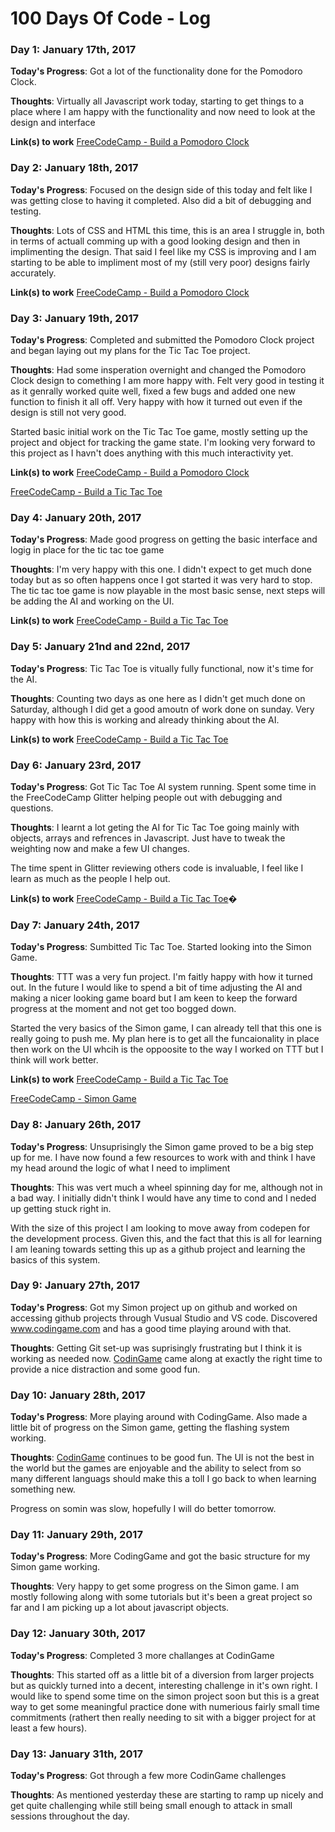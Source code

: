 # 100 Days Of Code - Log

### Day 1: January 17th, 2017

**Today's Progress**: Got a lot of the functionality done for the Pomodoro Clock.

**Thoughts**: Virtually all Javascript work today, starting to get things to a place where I am happy with the functionality and now need to look at the design and interface

**Link(s) to work**
[FreeCodeCamp - Build a Pomodoro Clock](http://codepen.io/Cronox/full/BpKryB/)

### Day 2: January 18th, 2017

**Today's Progress**: Focused on the design side of this today and felt like I was getting close to having it completed. Also did a bit of debugging and testing.

**Thoughts**: Lots of CSS and HTML this time, this is an area I struggle in, both in terms of actuall comming up with a good looking design and then in implimenting the design. That said I feel like my CSS is improving and I am starting to be able to impliment most of my (still very poor) designs fairly accurately.

**Link(s) to work**
[FreeCodeCamp - Build a Pomodoro Clock](http://codepen.io/Cronox/full/BpKryB/)

### Day 3: January 19th, 2017

**Today's Progress**: Completed and submitted the Pomodoro Clock project and began laying out my plans for the Tic Tac Toe project.

**Thoughts**: Had some insperation overnight and changed the Pomodoro Clock design to comething I am more happy with. Felt very good in testing it as it genrally worked quite well, fixed a few bugs and added one new function to finish it all off. Very happy with how it turned out even if the design is still not very good.

Started basic initial work on the Tic Tac Toe game, mostly setting up the project and object for tracking the game state. I'm looking very forward to this project as I havn't does anything with this much interactivity yet.

**Link(s) to work**
[FreeCodeCamp - Build a Pomodoro Clock](http://codepen.io/Cronox/full/BpKryB/)

[FreeCodeCamp - Build a Tic Tac Toe](http://codepen.io/Cronox/full/pRRpwN/)

### Day 4: January 20th, 2017

**Today's Progress**: Made good progress on getting the basic interface and logig in place for the tic tac toe game

**Thoughts**: I'm very happy with this one. I didn't expect to get much done today but as so often happens once I got started it was very hard to stop. The tic tac toe game is now playable in the most basic sense, next steps will be adding the AI and working on the UI.

**Link(s) to work**
[FreeCodeCamp - Build a Tic Tac Toe](http://codepen.io/Cronox/full/pRRpwN/)

### Day 5: January 21nd and 22nd, 2017

**Today's Progress**: Tic Tac Toe is vitually fully functional, now it's time for the AI.

**Thoughts**: Counting two days as one here as I didn't get much done on Saturday, although I did get a good amoutn of work done on sunday. Very happy with how this is working and already thinking about the AI.

**Link(s) to work**
[FreeCodeCamp - Build a Tic Tac Toe](http://codepen.io/Cronox/full/pRRpwN/)

### Day 6: January 23rd, 2017

**Today's Progress**: Got Tic Tac Toe AI system running. Spent some time in the FreeCodeCamp Glitter helping people out with debugging and questions.

**Thoughts**: I learnt a lot geting the AI for Tic Tac Toe going mainly with objects, arrays and refrences in Javascript. Just have to tweak the weighting now and make a few UI changes. 

The time spent in Glitter reviewing others code is invaluable, I feel like I learn as much as the people I help out.

**Link(s) to work**
[FreeCodeCamp - Build a Tic Tac Toe](http://codepen.io/Cronox/full/pRRpwN/)�


### Day 7: January 24th, 2017

**Today's Progress**: Sumbitted Tic Tac Toe. Started looking into the Simon Game.

**Thoughts**: TTT was a very fun project. I'm faitly happy with how it turned out. In the future I would like to spend a bit of time adjusting the AI and making a nicer looking game board but I am keen to keep the forward progress at the moment and not get too bogged down.

Started the very basics of the Simon game, I can already tell that this one is really going to push me. My plan here is to get all the funcaionality in place then work on the UI whcih is the oppoosite to the way I worked on TTT but I think will work better.

**Link(s) to work**
[FreeCodeCamp - Build a Tic Tac Toe](http://codepen.io/Cronox/full/pRRpwN/)

[FreeCodeCamp - Simon Game](http://codepen.io/Cronox/details/pRwLQx/)

### Day 8: January 26th, 2017

**Today's Progress**: Unsuprisingly the Simon game proved to be a big step up for me. I have now found a few resources to work with and think I have my head around the logic of what I need to impliment

**Thoughts**: This was vert much a wheel spinning day for me, although not in a bad way. I initially didn't think I would have any time to cond and I neded up getting stuck right in. 

With the size of this project I am looking to move away from codepen for the development process. Given this, and the fact that this is all for learning I am leaning towards setting this up as a github project and learning the basics of this system. 

### Day 9: January 27th, 2017

**Today's Progress**: Got my Simon project up on github and worked on accessing github projects through Vusual Studio and VS code. Discovered www.codingame.com and has a good time playing around with that.

**Thoughts**: Getting Git set-up was suprisingly frustrating but I think it is working as needed now. [CodinGame](https://www.codingame.com) came along at exactly the right time to provide a nice distraction and some good fun.

### Day 10: January 28th, 2017

**Today's Progress**: More playing around with CodingGame. Also made a little bit of progress on the Simon game, getting the flashing system working.

**Thoughts**: [CodinGame](https://www.codingame.com) continues to be good fun. The UI is not the best in the world but the games are enjoyable and the ability to select from so many different languags should make this a toll I go back to when learning something new.

Progress on somin was slow, hopefully I will do better tomorrow.

### Day 11: January 29th, 2017

**Today's Progress**: More CodingGame and got the basic structure for my Simon game working.

**Thoughts**: Very happy to get some progress on the Simon game. I am mostly following along with some tutorials but it's been a great project so far and I am picking up a lot about javascript objects.

### Day 12: January 30th, 2017

**Today's Progress**: Completed 3 more challanges at CodinGame

**Thoughts**: This started off as a little bit of a diversion from larger projects but as quickly turned into a decent, interesting challenge in it's own right. I would like to spend some time on the simon project soon but this is a great way to get some meaningful practice done with numerious fairly small time commitments (rathert then really needing to sit with a bigger project for at least a few hours).

### Day 13: January 31th, 2017

**Today's Progress**: Got through a few more CodinGame challenges

**Thoughts**: As mentioned yesterday these are starting to ramp up nicely and get quite challenging while still being small enough to attack in small sessions throughout the day.

